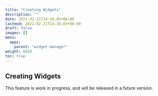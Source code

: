 ```yaml
---
title: "Creating Widgets"
description: ""
date: 2021-02-21T14:16:03+08:00
lastmod: 2021-02-21T14:16:03+08:00
draft: false
images: []
menu:
  apps:
    parent: "widget-manager"
weight: 6020
toc: true
---
```


## Creating Widgets

This feature is work in progress, and will be released in a future version.
